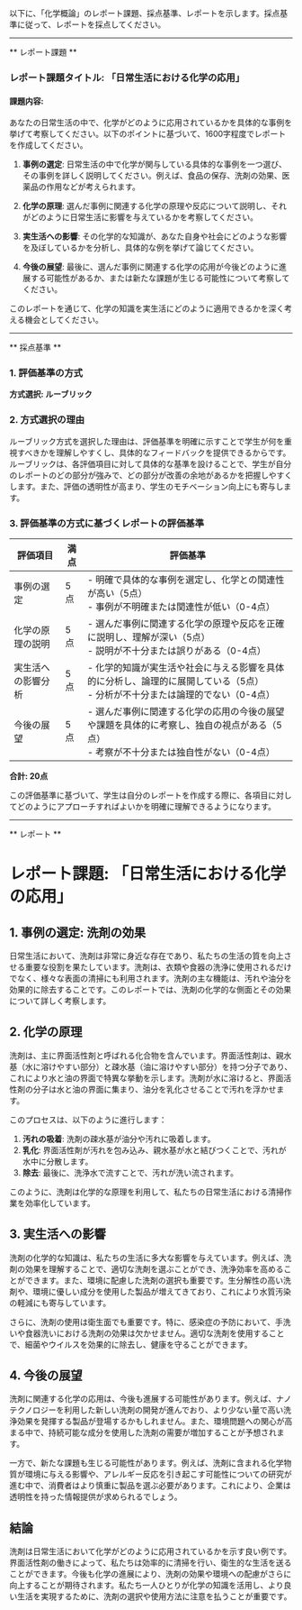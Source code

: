 以下に、「化学概論」のレポート課題、採点基準、レポートを示します。採点基準に従って、レポートを採点してください。

---------------------------------------
** レポート課題 **

### レポート課題タイトル: 「日常生活における化学の応用」

#### 課題内容:
あなたの日常生活の中で、化学がどのように応用されているかを具体的な事例を挙げて考察してください。以下のポイントに基づいて、1600字程度でレポートを作成してください。

1. **事例の選定**: 日常生活の中で化学が関与している具体的な事例を一つ選び、その事例を詳しく説明してください。例えば、食品の保存、洗剤の効果、医薬品の作用などが考えられます。

2. **化学の原理**: 選んだ事例に関連する化学の原理や反応について説明し、それがどのように日常生活に影響を与えているかを考察してください。

3. **実生活への影響**: その化学的な知識が、あなた自身や社会にどのような影響を及ぼしているかを分析し、具体的な例を挙げて論じてください。

4. **今後の展望**: 最後に、選んだ事例に関連する化学の応用が今後どのように進展する可能性があるか、または新たな課題が生じる可能性について考察してください。

このレポートを通じて、化学の知識を実生活にどのように適用できるかを深く考える機会としてください。

---------------------------------------
** 採点基準 **

### 1. 評価基準の方式
**方式選択: ルーブリック**

### 2. 方式選択の理由
ルーブリック方式を選択した理由は、評価基準を明確に示すことで学生が何を重視すべきかを理解しやすくし、具体的なフィードバックを提供できるからです。ルーブリックは、各評価項目に対して具体的な基準を設けることで、学生が自分のレポートのどの部分が強みで、どの部分が改善の余地があるかを把握しやすくします。また、評価の透明性が高まり、学生のモチベーション向上にも寄与します。

### 3. 評価基準の方式に基づくレポートの評価基準

| 評価項目               | 満点 | 評価基準                                                                                     |
|------------------------|------|----------------------------------------------------------------------------------------------|
| 事例の選定            | 5点  | - 明確で具体的な事例を選定し、化学との関連性が高い（5点）<br>- 事例が不明確または関連性が低い（0-4点） |
| 化学の原理の説明      | 5点  | - 選んだ事例に関連する化学の原理や反応を正確に説明し、理解が深い（5点）<br>- 説明が不十分または誤りがある（0-4点） |
| 実生活への影響分析    | 5点  | - 化学的知識が実生活や社会に与える影響を具体的に分析し、論理的に展開している（5点）<br>- 分析が不十分または論理的でない（0-4点） |
| 今後の展望            | 5点  | - 選んだ事例に関連する化学の応用の今後の展望や課題を具体的に考察し、独自の視点がある（5点）<br>- 考察が不十分または独自性がない（0-4点） |

**合計: 20点** 

この評価基準に基づいて、学生は自分のレポートを作成する際に、各項目に対してどのようにアプローチすればよいかを明確に理解できるようになります。

---------------------------------------
** レポート **
# レポート課題: 「日常生活における化学の応用」

## 1. 事例の選定: 洗剤の効果

日常生活において、洗剤は非常に身近な存在であり、私たちの生活の質を向上させる重要な役割を果たしています。洗剤は、衣類や食器の洗浄に使用されるだけでなく、様々な表面の清掃にも利用されます。洗剤の主な機能は、汚れや油分を効果的に除去することです。このレポートでは、洗剤の化学的な側面とその効果について詳しく考察します。

## 2. 化学の原理

洗剤は、主に界面活性剤と呼ばれる化合物を含んでいます。界面活性剤は、親水基（水に溶けやすい部分）と疎水基（油に溶けやすい部分）を持つ分子であり、これにより水と油の界面で特異な挙動を示します。洗剤が水に溶けると、界面活性剤の分子は水と油の界面に集まり、油分を乳化させることで汚れを浮かせます。

このプロセスは、以下のように進行します：

1. **汚れの吸着**: 洗剤の疎水基が油分や汚れに吸着します。
2. **乳化**: 界面活性剤が汚れを包み込み、親水基が水と結びつくことで、汚れが水中に分散します。
3. **除去**: 最後に、洗浄水で流すことで、汚れが洗い流されます。

このように、洗剤は化学的な原理を利用して、私たちの日常生活における清掃作業を効率化しています。

## 3. 実生活への影響

洗剤の化学的な知識は、私たちの生活に多大な影響を与えています。例えば、洗剤の効果を理解することで、適切な洗剤を選ぶことができ、洗浄効率を高めることができます。また、環境に配慮した洗剤の選択も重要です。生分解性の高い洗剤や、環境に優しい成分を使用した製品が増えてきており、これにより水質汚染の軽減にも寄与しています。

さらに、洗剤の使用は衛生面でも重要です。特に、感染症の予防において、手洗いや食器洗いにおける洗剤の効果は欠かせません。適切な洗剤を使用することで、細菌やウイルスを効果的に除去し、健康を守ることができます。

## 4. 今後の展望

洗剤に関連する化学の応用は、今後も進展する可能性があります。例えば、ナノテクノロジーを利用した新しい洗剤の開発が進んでおり、より少ない量で高い洗浄効果を発揮する製品が登場するかもしれません。また、環境問題への関心が高まる中で、持続可能な成分を使用した洗剤の需要が増加することが予想されます。

一方で、新たな課題も生じる可能性があります。例えば、洗剤に含まれる化学物質が環境に与える影響や、アレルギー反応を引き起こす可能性についての研究が進む中で、消費者はより慎重に製品を選ぶ必要があります。これにより、企業は透明性を持った情報提供が求められるでしょう。

## 結論

洗剤は日常生活において化学がどのように応用されているかを示す良い例です。界面活性剤の働きによって、私たちは効率的に清掃を行い、衛生的な生活を送ることができます。今後も化学の進展により、洗剤の効果や環境への配慮がさらに向上することが期待されます。私たち一人ひとりが化学の知識を活用し、より良い生活を実現するために、洗剤の選択や使用方法に注意を払うことが重要です。


